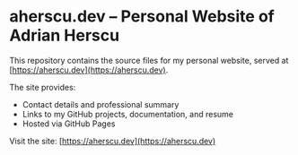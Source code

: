 # aherscu.dev – Personal Website of Adrian Herscu

This repository contains the source files for my personal website, served at [https://aherscu.dev](https://aherscu.dev).

The site provides:
- Contact details and professional summary
- Links to my GitHub projects, documentation, and resume
- Hosted via GitHub Pages

Visit the site: [https://aherscu.dev](https://aherscu.dev)
